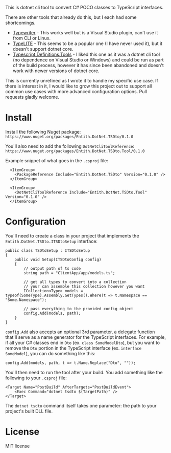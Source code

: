 This is dotnet cli tool to convert C# POCO classes to TypeScript interfaces.

There are other tools that already do this, but I each had some shortcomings.

- [Typewriter](https://frhagn.github.io/Typewriter/) - This works well but is a Visual Studio plugin, can't use it from CLI or Linux.
- [TypeLITE](http://type.litesolutions.net/) - This seems to be a popular one (I have never used it), but it doesn't support dotnet core.
- [Typescript.Definitions.Tools](https://github.com/originalmoose/Typescript.Definitions.Tools) - I liked this one as it was a dotnet cli tool (no dependence on Visual Studio or Windows) and could be run as part of the build process, however it has since been abandoned and doesn't work with newer versions of dotnet core.

This is currently unrefined as I wrote it to handle my specific use case. If there is interest in it, I would like to grow this project out to support all common use cases with more advanced configuration options. Pull requests gladly welcome.

# Install

Install the following Nuget package: `https://www.nuget.org/packages/Entith.DotNet.TSDto/0.1.0`

You'll also need to add the following `DotNetCliToolReference`: `https://www.nuget.org/packages/Entith.DotNet.TSDto.Tool/0.1.0`

Example snippet of what goes in the `.csproj` file:

```
  <ItemGroup>
    <PackageReference Include="Entith.DotNet.TSDto" Version="0.1.0" />
  </ItemGroup>

  <ItemGroup>
    <DotNetCliToolReference Include="Entith.DotNet.TSDto.Tool" Version="0.1.0" />
  </ItemGroup>
```

# Configuration

You'll need to create a class in your project that implements the `Entith.DotNet.TSDto.ITSDtoSetup` interface:

```
public class TSDtoSetup : ITSDtoSetup
{
    public void Setup(ITSDtoConfig config)
    {
        // output path of ts code
        string path = "ClientApp/app/models.ts";

        // get all types to convert into a collection
        // your can assemble this collection however you want
        ICollection<Type> models = typeof(SomeType).Assembly.GetTypes().Where(t => t.Namespace == "Some.Namespace");

        // pass everything to the provided config object
        config.Add(models, path);
    }
}
```

`config.Add` also accepts an optional 3rd parameter, a delegate function that'll serve as a name generator for the TypeScript interfaces. For example, if all your C# classes end in `Dto` (ex. `class SomeModelDto`), but you want to remove the `Dto` portion in the TypeScript interface (ex. `interface SomeModel`), you can do something like this:

```
config.Add(models, path, t => t.Name.Replace("Dto", ""));
```

You'll then need to run the tool after your build. You add something like the following to your `.csproj` file:

```
<Target Name="PostBuild" AfterTargets="PostBuildEvent">
	<Exec Command="dotnet tsdto $(TargetPath)" />
</Target>
```

The `dotnet tsdto` command itself takes one parameter: the path to your project's built DLL file.

# License

MIT license